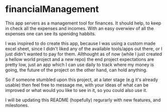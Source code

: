 # financialManagement

This app servers as a management tool for finances. It should help, to keep in check all the expenses and incomes. With an easy overwiev of all the expenses one can see its spenidng habbits.

I was inspired to do create this app, because I was using a custom made excel sheet, since I didn't liked any of the available tools/apps out there, or I just didn't wanted to pay for them. 
Allthought as of now (while I just created a hellow world project and a new repo) the end project expectations are pretty low, just an app which I can use daily to track where my money is going, 
the future of the project on the other hand, can hold anything.

So if someone stumbled upon this project, at a later stage (e.g it's already usable) then feel free to message me, with your ideas of what can be improved or what would you like to see in it, so you could also use it. 

I will be updating this README (hopefully) regurarly with new features, and milestones. 
